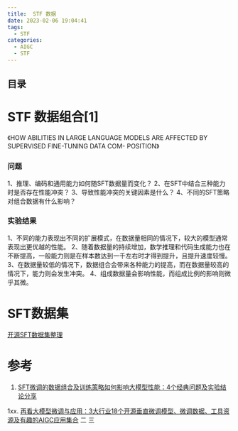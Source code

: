 ```yaml
---
title:  STF 数据
date: 2023-02-06 19:04:41
tags:
  - STF
categories:
  - AIGC  
  - STF
---
```


<p></p>
<!-- more -->

## 目录
<!-- toc -->

# STF 数据组合[1]
《HOW ABILITIES IN LARGE LANGUAGE MODELS ARE AFFECTED BY SUPERVISED FINE-TUNING DATA COM- POSITION》
### 问题
1、推理、编码和通用能力如何随SFT数据量而变化？
2、在SFT中结合三种能力时是否存在性能冲突？
3、导致性能冲突的关键因素是什么？
4、不同的SFT策略对组合数据有什么影响？

### 实验结果
1、不同的能力表现出不同的扩展模式，在数据量相同的情况下，较大的模型通常表现出更优越的性能。
2、随着数据量的持续增加，数学推理和代码生成能力也在不断提高，一般能力则是在样本数达到一千左右时才得到提升，且提升速度较慢。
3、在数据量较低的情况下，数据组合会带来各种能力的提高，而在数据量较高的情况下，能力则会发生冲突。
4、组成数据量会影响性能，而组成比例的影响则微乎其微。


# SFT数据集
[开源SFT数据集整理](https://github.com/chaoswork/sft_datasets)

# 参考
1. [SFT微调的数据组合及训练策略如何影响大模型性能：4个经典问题及实验结论分享 ](https://mp.weixin.qq.com/s?__biz=MzAxMjc3MjkyMg==&mid=2648404728&idx=2&sn=1cb2203648271720d421c963ebcc03b3)



1xx. [再看大模型微调与应用：3大行业18个开源垂直微调模型、微调数据、工具资源及有趣的AIGC应用集合](https://mp.weixin.qq.com/s?__biz=MzAxMjc3MjkyMg==&mid=2648401381&idx=1&sn=c24d896aab990ffdf30107a7c6c1ea4f) 二 三